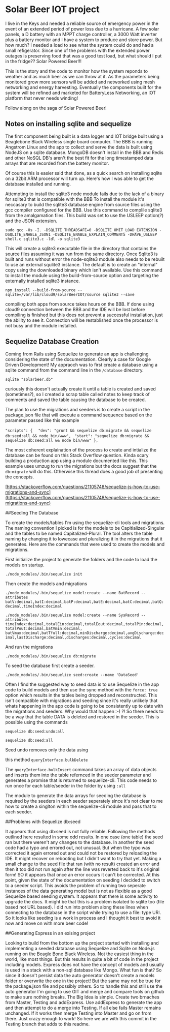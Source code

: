 # Solar Beer IOT project

I live in the Keys and needed a reliable source of emergency power in the event of an extended period of power loss due to a hurricane.
A few solar panels, a D battery with an MPPT charge controller, a 3000 Watt inverter plus a battery monitor and I have a system to produce
and store power. But how much? I needed a load to see what the system could do and had a small refigerator. Since one of the problems
with the extended power outages is preserving food that was a good test load, but what should I put in the fridge?? Solar Powered Beer!!!

This is the story and the code to monitor how the system reponds to weather and as much beer as we can throw at it. As the parameters being monitored
grow more sensors will be added and networked using mesh networking and energy harvesting. Eventually the components built for the system
will be refined and marketed for BatteryLess Networking, an IOT platform that never needs winding!

Follow along on the saga of Solar Powered Beer!


## Notes on installing sqlite and sequelize

The first component being built is a data logger and IOT bridge built using a Beaglebone Black Wireless single board computer. The BBB
is running Angstrom Linux and the app to collect and serve the data is built using NodeJS on a sqlite database. MongoDB doesn't install
in the BBB and Redis and other NoSQL DB's aren't the best fit for the long timestamped data arrays that are recorded from the battery monitor.

Of course this is easier said that done, as a quick search on installing sqlite on a 32bit ARM processor will turn up. Here's how I was able to
get the database installed and running.

Attempting to install the sqlite3 node module fails due to the lack of a binary for sqlite3 that is compatible with the BBB
To install the module it's neccasary to build the sqlite3 database engine from source files using the gcc compiler configured for the BBB.
Use this command to complile sqlite3 from the amalgamation files. This build was set to use the USLEEP option(?) and the JSON extension.

```sudo gcc -Os -I. -DSQLITE_THREADSAFE=0 -DSQLITE_OMIT_LOAD_EXTENSION -DSQLITE_ENABLE_JSON1 -DSQLITE_ENABLE_EXPLAIN_COMMENTS -DHAVE_USLEEP shell.c sqlite3.c -ldl -o sqlite3```

This will create a sqlite3 executable file in the directory that contains the source files assuming it was run from the same directory.
Once Sqlite3 is built and runs without error the node-sqlite3 module also needs to be rebuilt to use an external squlite3 instance. The default is to create an "internal" copy using the
downloaded binary which isn't available. Use this command to install the module using the build-from-source option and targeting the externally installed sqlite3 instance.

```npm install --build-from-source --sqlite=/var/lib/cloud9/solarBeerIOT/source sqlite3 --save```

compiling both apps from source takes hours on the BBB. If done using cloud9 connection between the BBB and the IDE will be lost before compiling is finished 
but this does not prevent a successful installation, just the ability to see it. Connection will be restablished once the processor is not busy and the module installed.

## Sequelize Database Creation

Coming from Rails using Sequelize to generate an app is challenging considering the state of the documentation. Clearly a case for Google Driven Development!
My appraoch was to first create a database using a sqlite command from the command line in the ```/database``` directory.

```sqlite "solarbeer.db"```

curiously this doesn't actually create it until a table is created and saved (sometimes?), so I created a scrap table called notes to keep track of comments and
saved the table causing the database to be created.

The plan to use the migrations and seeders is to create a script in the package.json file that will execute a command sequence based on the parameter passed like this example

```"scripts": {```
```  "dev": "grunt && sequelize db:migrate && sequelize db:seed:all && node bin/www",```
```  "start": "sequelize db:migrate && sequelize db:seed:all && node bin/www" }, ```



The most coherent explaination of the process to create and intialize the database can be found on this Stack Overflow question. Kinda scary building a production app using a module documented like this. This example uses
umzug to run the migrations but the docs suggest that the ```db:migrate``` will do this. Otherwise this thread does a good job of presenting the concepts.

[https://stackoverflow.com/questions/21105748/sequelize-js-how-to-use-migrations-and-sync](https://stackoverflow.com/questions/21105748/sequelize-js-how-to-use-migrations-and-sync)

##Seeding The Database

To create the models/tables I'm using the sequelize-cli tools and migrations. The naming convention I picked is for the models to be Capitialized-Singular and the tables to be named
Capitalized-Plural. The tool alters the table naming by changing it to lowecase and pluralizing it in the migrations that it generates. Here are the commands that were used to create
the models and migrations.

First initialize the project to generate the folders and the code to load the models on startup.

```./node_modules/.bin/sequelize init```

Then create the models and migrations

```./node_modules/.bin/sequelize model:create --name BatRecord --attributes batV:decimal,batI:decimal,batP:decimal,batE:decimal,batC:decimal,batQ:decimal,timeIndex:decimal```

```./node_modules/.bin/sequelize model:create --name SysRecord --attributes timeIndex:decimal,totalEin:decimal,totalEout:decimal,totalPin:decimal,totalPout:decimal,batVmin:decimal,```
```batVmax:decimal,batTfull:decimal,minDischarge:decimal,avgDischarge:decimal,lastDischarge:decimal,discharges:decimal,cycles:decimal ```

And run the migrations

```./node_modules/.bin/sequelize db:migrate```

To seed the database first create a seeder.

```./node_modules/.bin/sequelize seed:create --name 'DataSeed'```

Often I find the suggested way to seed data is to use Sequelize in the app code to build models and then use the sync method with the ```force: true``` option which results in the
tables being dropped and reconstructed. This isn't compatible with migrations and seeding since it's really unlikely that whats happening in the app code is going to be consistently 
up to date with the migrations and seeders. Why would that happen :-) ?! So there needs to be a way that the table DATA is deleted and restored in the seeder. This is possible using the 
commands

```sequelize db:seed:undo:all```

```sequelize db:seed:all```

Seed undo removes only the data using

this method ```queryInterface.bulkDelete```

The ```queryInterface.bulkInsert``` command takes an array of data objects and inserts them into the table refernced in the seeder parameter and generates a promise that is returned to
sequelize-cli. This code needs to run once for each table/seeder in the folder by using ```:all```

The module to generate the data arrays for seeding the database is required by the seeders in each seeder seperately since it's not clear to me how to create a singlton
within the sequelize-cli module and pass that to each seeder.

##Problems with Sequelize db:seed

It appears that using db:seed is not fully reliable. Following the methods outlined here resulted in some odd results.
In one case (one table) the seed ran but there weren't any changes to the database. In another the seed code had a typo
and errored out, not unusual. But when the typo was corrected it again errored out and could not be restored by reloading
the IDE. It might recover on rebooting but I didn't want to try that yet. Making a small change to the seed file that ran
(with no result) created an error and then it too did not run again after the line was reverted back to it's original form!
SO it appears that once an error occurs it can't be corrected. At this point, given the state of the documentation on seeding
I decided to switch to a seeder script. This avoids the problem of running two seperate instances of the data generating model
but is not as flexible as a good Sequelize based seeding system. It appears that there is some activity to upgrade the docs.
It might be that this is a problem isolated to sqlite too (file based not URL based). I did run into problem along these lines
when connecting to the database in the script while trying to use a file: type URI. So it looks like seeding is a work in
process and I thought it best to avoid it now and move on with more beer code!

##Generating Express in an exising project

Looking to build from the bottom up the project started with installing and implementing a seeded database using Sequelize
and Sqlite on Node.js running on the Beagle Bone Black Wireless. Not the easiest thing in the world, like most things. But
this results in quite a bit of code in the project including models. Express does not have the concept of models and 
usually is used in a stack with a non-sql database like Mongo. What fun is that? So since it doesn't persist data the auto
generator doesn't create a models folder or overwrite the one in the project! But the same may not be true for the
package.json file and possibly others. So to handle this and still use the auto generator I'm going to use GIT and merge
and compare tools on github to make sure nothing breaks. The Big Idea is simple. Create two brnaches from Master, Testing and 
addExpress. Use addExpress to generate the app and then attempt to do a merge into Testing. If all else fails Master remains
unchanged. If it works then merge Testing into Master and go on from there. Just crazy enough to work! So here we are with
this commit in the Testing branch that adds to this readme.

